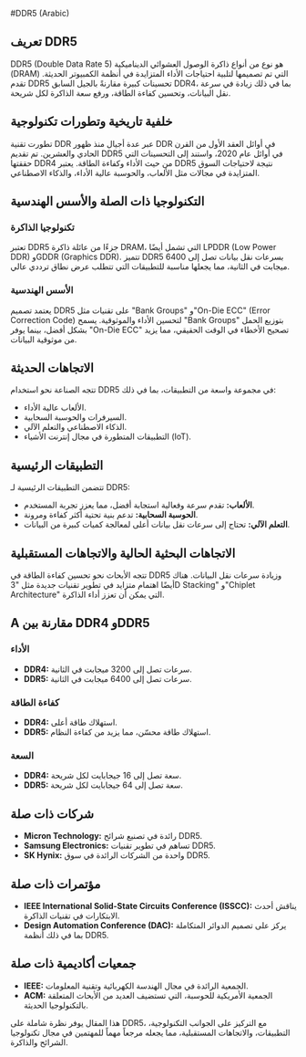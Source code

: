 #DDR5 (Arabic)

## تعريف DDR5
DDR5 (Double Data Rate 5) هو نوع من أنواع ذاكرة الوصول العشوائي الديناميكية (DRAM) التي تم تصميمها لتلبية احتياجات الأداء المتزايدة في أنظمة الكمبيوتر الحديثة. تقدم DDR5 تحسينات كبيرة مقارنةً بالجيل السابق DDR4، بما في ذلك زيادة في سرعة نقل البيانات، وتحسين كفاءة الطاقة، ورفع سعة الذاكرة لكل شريحة.

## خلفية تاريخية وتطورات تكنولوجية
تطورت تقنية DDR عبر عدة أجيال منذ ظهور DDR في أوائل العقد الأول من القرن الحادي والعشرين. تم تقديم DDR5 في أوائل عام 2020، واستند إلى التحسينات التي حققتها DDR4 من حيث الأداء وكفاءة الطاقة. يعتبر DDR5 نتيجة لاحتياجات السوق المتزايدة في مجالات مثل الألعاب، والحوسبة عالية الأداء، والذكاء الاصطناعي.

## التكنولوجيا ذات الصلة والأسس الهندسية
### تكنولوجيا الذاكرة
تعتبر DDR5 جزءًا من عائلة ذاكرة DRAM، التي تشمل أيضًا LPDDR (Low Power DDR) وGDDR (Graphics DDR). تتميز DDR5 بسرعات نقل بيانات تصل إلى 6400 ميجابت في الثانية، مما يجعلها مناسبة للتطبيقات التي تتطلب عرض نطاق ترددي عالي.

### الأسس الهندسية
يعتمد تصميم DDR5 على تقنيات مثل "Bank Groups" و"On-Die ECC" (Error Correction Code) لتحسين الأداء والموثوقية. يسمح "Bank Groups" بتوزيع الحمل بشكل أفضل، بينما يوفر "On-Die ECC" تصحيح الأخطاء في الوقت الحقيقي، مما يزيد من موثوقية البيانات.

## الاتجاهات الحديثة
تتجه الصناعة نحو استخدام DDR5 في مجموعة واسعة من التطبيقات، بما في ذلك:
- الألعاب عالية الأداء.
- السيرفرات والحوسبة السحابية.
- الذكاء الاصطناعي والتعلم الآلي.
- التطبيقات المتطورة في مجال إنترنت الأشياء (IoT).

## التطبيقات الرئيسية
تتضمن التطبيقات الرئيسية لـ DDR5:
- **الألعاب:** تقدم سرعة وفعالية استجابة أفضل، مما يعزز تجربة المستخدم.
- **الحوسبة السحابية:** تدعم بنية تحتية أكثر كفاءة ومرونة.
- **التعلم الآلي:** تحتاج إلى سرعات نقل بيانات أعلى لمعالجة كميات كبيرة من البيانات.
  
## الاتجاهات البحثية الحالية والاتجاهات المستقبلية
تتجه الأبحاث نحو تحسين كفاءة الطاقة في DDR5 وزيادة سرعات نقل البيانات. هناك أيضًا اهتمام متزايد في تطوير تقنيات جديدة مثل "3D Stacking" و"Chiplet Architecture" التي يمكن أن تعزز أداء الذاكرة.

## A مقارنة بين DDR4 وDDR5
### الأداء
- **DDR4:** سرعات تصل إلى 3200 ميجابت في الثانية.
- **DDR5:** سرعات تصل إلى 6400 ميجابت في الثانية.

### كفاءة الطاقة
- **DDR4:** استهلاك طاقة أعلى.
- **DDR5:** استهلاك طاقة محسّن، مما يزيد من كفاءة النظام.

### السعة
- **DDR4:** سعة تصل إلى 16 جيجابايت لكل شريحة.
- **DDR5:** سعة تصل إلى 64 جيجابايت لكل شريحة.

## شركات ذات صلة
- **Micron Technology:** رائدة في تصنيع شرائح DDR5.
- **Samsung Electronics:** تساهم في تطوير تقنيات DDR5.
- **SK Hynix:** واحدة من الشركات الرائدة في سوق DDR5.

## مؤتمرات ذات صلة
- **IEEE International Solid-State Circuits Conference (ISSCC):** يناقش أحدث الابتكارات في تقنيات الذاكرة.
- **Design Automation Conference (DAC):** يركز على تصميم الدوائر المتكاملة بما في ذلك أنظمة DDR5.

## جمعيات أكاديمية ذات صلة
- **IEEE:** الجمعية الرائدة في مجال الهندسة الكهربائية وتقنية المعلومات.
- **ACM:** الجمعية الأمريكية للحوسبة، التي تستضيف العديد من الأبحاث المتعلقة بالتكنولوجيا الحديثة.

هذا المقال يوفر نظرة شاملة على DDR5، مع التركيز على الجوانب التكنولوجية، التطبيقات، والاتجاهات المستقبلية، مما يجعله مرجعاً مهماً للمهتمين في مجال تكنولوجيا الشرائح والذاكرة.